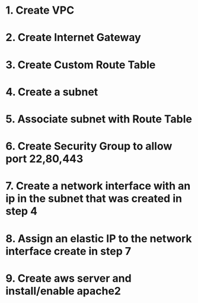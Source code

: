 



# 1. Create VPC


# 2. Create Internet Gateway


# 3. Create Custom Route Table



# 4. Create a subnet


# 5. Associate subnet with Route Table

# 6. Create Security Group to allow port 22,80,443

# 7. Create a network interface with an ip in the subnet that was created in step 4



# 8. Assign an elastic IP to the network interface create in step 7
# 9. Create aws server and install/enable apache2